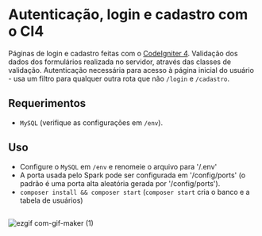 # Autenticação, login e cadastro com o CI4
Páginas de login e cadastro feitas com o [CodeIgniter 4](https://codeigniter.com/user_guide/intro/index.html). Validação dos dados dos formulários realizada no servidor, através das classes de validação. Autenticação necessária para acesso à página inicial do usuário - usa um filtro para qualquer outra rota que não `/login` e `/cadastro`.
## Requerimentos
- `MySQL` (verifique as configurações em `/env`).
## Uso
- Configure o `MySQL` em `/env` e renomeie o arquivo para '/.env'
- A porta usada pelo Spark pode ser configurada em '/config/ports' (o padrão é uma porta alta aleatória gerada por '/config/ports').
- `composer install && composer start` (`composer start` cria o banco e a tabela de usuários)
##
![ezgif com-gif-maker (1)](https://user-images.githubusercontent.com/97701096/213620253-084cc93c-33a1-48bb-b5b9-e42a5b9405ed.gif)
